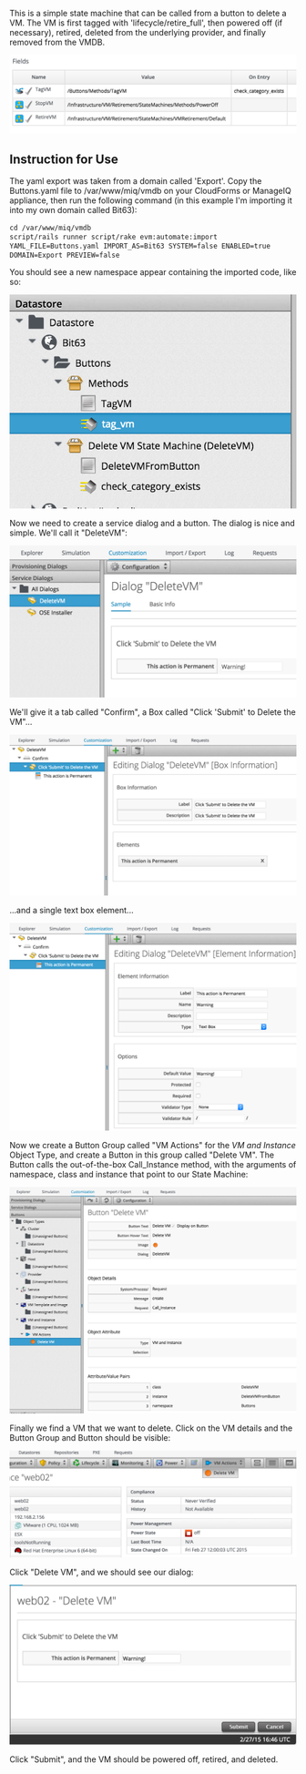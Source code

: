 This is a simple state machine that can be called from a button to delete a VM. The VM is first tagged with 'lifecycle/retire_full', then
powered off (if necessary), retired, deleted from the underlying provider, and finally removed from the VMDB.


![](images/state_machine.jpg)


## Instruction for Use

The yaml export was taken from a domain called 'Export'. Copy the Buttons.yaml file to /var/www/miq/vmdb on your CloudForms or ManageIQ
appliance, then run the following command (in this example I'm importing it into my own domain called Bit63):

```
cd /var/www/miq/vmdb
script/rails runner script/rake evm:automate:import YAML_FILE=Buttons.yaml IMPORT_AS=Bit63 SYSTEM=false ENABLED=true DOMAIN=Export PREVIEW=false
```
You should see a new namespace appear containing the imported code, like so:


![](images/namespace.jpg)


Now we need to create a service dialog and a button. The dialog is nice and simple. We'll call it "DeleteVM":


![](images/dialog_1.jpg)


We'll give it a tab called "Confirm", a Box called "Click 'Submit' to Delete the VM"...


![](images/dialog_2.jpg)


...and a single text box element...


![](images/dialog_3.jpg)


Now we create a Button Group called "VM Actions" for the _VM and Instance_ Object Type, and create a Button in this
group called "Delete VM". The Button calls the out-of-the-box Call_Instance method, with the arguments of namespace,
class and instance that point to our State Machine:


![](images/button_creation.jpg)


Finally we find a VM that we want to delete. Click on the VM details and the Button Group and Button should be visible:


![](images/button_in_use_1.jpg)


Click "Delete VM", and we should see our dialog:


![](images/button_in_use_2.jpg)


Click "Submit", and the VM should be powered off, retired, and deleted.

